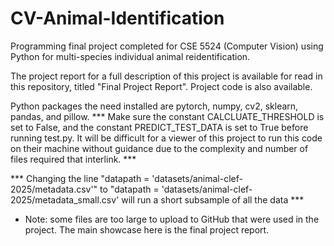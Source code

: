 # CV-Animal-Identification
Programming final project completed for CSE 5524 (Computer Vision) using Python for multi-species individual animal reidentification. 

The project report for a full description of this project is available for read in this repository, titled "Final Project Report". Project code is also available. 

Python packages the need installed are pytorch, numpy, cv2, sklearn, pandas, and pillow.
*** Make sure the constant CALCLUATE_THRESHOLD is set to False, and the constant PREDICT_TEST_DATA is set to True before running test.py. It will be difficult for a viewer of this project to run this code on their machine without guidance due to the complexity and number of files required that interlink. ***

*** Changing the line "datapath = 'datasets/animal-clef-2025/metadata.csv'" to "datapath = 'datasets/animal-clef-2025/metadata_small.csv' will run a short subsample of all the data ***

* Note: some files are too large to upload to GitHub that were used in the project. The main showcase here is the final project report. 
